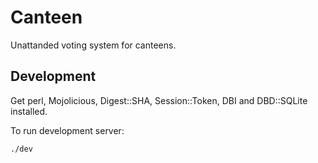 Canteen
=======

Unattanded voting system for canteens.

Development
-----------

Get perl, Mojolicious, Digest::SHA, Session::Token, DBI and DBD::SQLite installed.

To run development server:

    ./dev
